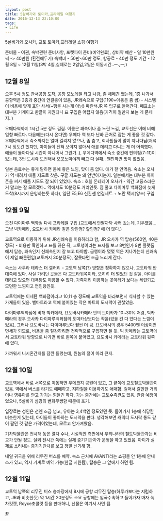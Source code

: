 ```yaml
---
layout: post
title: 5살바기와 토미카,프라레일 여행기
date: 2016-12-13 22:10:00
tags:
- Life
---
```


5살바기와 오사카, 교토 토미카,프라레일 쇼핑 여행기

준비물 - 여권, 숙박관련 준비사항, 포켓파이 준비(예약완료), 상비약
예산 - 일 10만원씩 -> 40만원 (환전해두기)
숙박비 - 50만~60만 정도, 항공료 - 40만 정도
기간 - 12월 8일 ~ 12월 11일(3박 4일,실제로는 2일임,2일은 이동시간..ㅡ.,ㅡ;)

## 12월 8일

오후 5시 정도 관서공항 도착, 공항 모노레일 타고 나감, 좀 헤메긴 했는데, 1층 나가서 공항역은 2층과 중간에 연결층이 있음, JR쾌속으로 구입(1190+아동은 좀 쌈) - 시스템이 비용에 맞게 표만 사서(~행을 사는게 아님) 파란색JR 쪽 입구로 들어간다. 매표소는 대부분 기계이고 한글이 지원되니 표 구입은 어렵지 않음(가격이 얼만지 보는 게 문제지..)

우메다역까지 1시간 5분 정도 걸림. 이름은 쾌속이나 좀 느린 느낌, 교토선은 이에 비해 엄청 빠르다. 다음에는(다시 온다면) 우메다 역 보다 난바 근처로 잡는 게 좋을 것 같다.
우메다역에서 숙소까지는 얼마 걸리지 않으나,  좀 춥고, 회사원들이 많이 지나다님(저녁7시 정도긴 했지만, 아이들이 전혀 보이지 않아서 애를 데리고 다니는 게 더 어색했다. 애들이 돌아다닐 시간이 아니어서 그런가..), 우메다역에서 숙소 중간에 편의점(7-11)이 있는데, 3번 도시락 도전해서 오꼬노미야끼 빼고 다 실패.. 웬만하면 맛이 없었음.

일본 음료수는 좋게 말하면 몸에 좋은 느낌, 맛이 좀 없다. 애가 잘 안먹음.
숙소는 오사카 역 내려서 애플 지도로 찾음. 구글 지도는 왜 안받아지는지. 일본에서는 대부분 아이폰을 써서 애플 지도도 잘 되어 있었다.
숙소 : 호텔 몬테레이 오사카 - 약간 고풍스러운거 말고는 잘 모르겠다.. 역에서도 10분정도 거리인듯.
짐 풀고 다이마루 백화점에 늦게 도착(8시까지 운영하는듯 하다), 일단 E5,E6 신칸센 연결세트 + 노란 택시(양초) 구입


## 12월 9일

오전 다이마루 백화점 다시 프라레일 구입.(교토에서 안팔까봐 사러 갔는데, 기우였음...그냥 빅카메라, 요도바시 카메라 같은 양판점? 할인점? 에 더 많다.)

교토역으로 이동하기 위해 JR신쾌속을 이용하라고 함, JR 오사카 역 탑승(560엔, 40분 정도) - 비용만 확인하고 표를 끊은 뒤, 교토행이라는 표지를 보고 8번인가 9번 플랫폼에서 탑승, 쾌속인지 신쾌속인지 잘 보고 타야함. 급행이라 몇몇 역은 지나가는데 신쾌속이 제일 빠른편임(교토까지 30분정도), 잘못타면 조금 느리게 간다.

숙소는 사쿠라 테라스 더 갤러리 - 교토역 남쪽(?) 방향은 정확하지 않으나, 교토타워 반대쪽에 있다. 사실 가려던 곳들은 다 교토타워쪽이라, 오히려 더 멀었던 것 같음. 아이를 데리고 있으면 대욕탕도 이용할 수 없다. 가족끼리 이용하는 곳이라기 보다는 세련되고 모던한 느낌이고 연인용인듯.

교토역에는 이세탄 백화점이라고 10,11 층 정도에 교토역을 바라보면서 식사할 수 있는 가게들이 있음. 벨마트라고 역에 붙어있는 작은 마트의 도시락이 괜찮았음.

다이마루백화점에 비해 빅카메라, 요도바시카메라 안의 토미카가 10~30% 저렴, 빅카메라의 경우 오사카 다이마루백화점의 토미카샵보다는 작음(있을 건 다 있다는 느낌이었음), 그러나 요도바시는 다이마루보다 훨씬 더 큼.  요도바시의 경우 5400엔 이상이면 면세가 되므로, 비용을 좀 절감하려면 전략적으로 구입하면 될 듯. 빅 카메라는 교토역에서 교토타워 방향으로 나가면 바로 왼쪽에 붙어있고, 요도바시 카메라는 교토타워 뒷쪽에 있다.

가까워서 니시혼간지를 잠깐 들렀는데, 뭔놈의 절이 이리 큰지.

## 12월 10일

교토역에서 바로 서쪽으로 이동하면 우메코지 공원이 있고, 그 끝쪽에 교토철도박물관이 있음. 역에서 버스를 타기도 애매하고, 지하철을 이용하기도 애매함. 걸어서 갈만한 거리이나 영유아를 안고 가기는 힘들긴 하다. 가는 중간에는 교토수족관도 있음. 관람 예정이었으나, 5살바기 심경의 변화무쌍함 때문에 포기.

입장료는 성인은 천엔 조금 넘고, 유아는 3,4백엔 정도였던 듯. 들어가서 1층에 식당칸 비슷한게 있는데, 아이들이 좋아하는 도시락을 판다. 생각해보면 캐릭터 도시락 통도 같이 팔던 것 같은 가격이었는데, 모르고 안가져왔음.

기차박물관은 전시해 놓은 열차 수나, 시설적인 측면에서 우리나라의 철도박물관과는 비교가 안될 정도. 실외 전시관 쪽에는 실제 증기기관차가 운행을 하고 있었음. 아이가 실제로 소리내는 증기기관차를 보고 정말 신기해 함.

내일 귀국을 위해 리무진 버스를 예약. 숙소 근처에 AVANTI라는 쇼핑몰 안 1층에 안내소가 있고, 역시 기계로 예약 가능(한글 지원됨), 탑승은 그 앞에서 하면 됨.


## 12월 11일
교토역 남쪽의 리무진 버스 승차장에서 8시에 공항 리무진 탑승(하루카보다는 저렴하고, JR과 비슷한듯) 약 1시간 20분정도 소요
공항에는 입국수속하고 들어가자 마자 녹차킷캣, Royce초콜릿 등을 판매하니, 선물은 여기서 사면 됨.

끝
